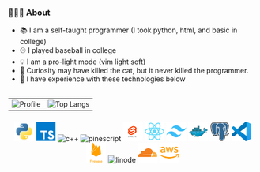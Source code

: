 ### 👨🏼‍💻 About

- 📚 I am a self-taught programmer (I took python, html, and basic in college)
- ⚾️ I played baseball in college
- 💡 I am a pro-light mode (vim light soft)
- 🧐 Curiosity may have killed the cat, but it never killed the programmer.
- 🧠 I have experience with these technologies below
  <br><br>

<table style="border: 0;">
  <tr>
    <td>
      <img src="https://github-profile-summary-cards.vercel.app/api/cards/profile-details?username=theprogrammergary&theme=github_dark" alt="Profile" />
    </td>
    <td>
      <img src="https://github-readme-stats.vercel.app/api/top-langs/?username=theprogrammergary&theme=github_dark" alt="Top Langs" />
    </td>
  </tr>
</table>

###

<p align="center"> 
<a target="_blank"> <img src="https://github.com/devicons/devicon/raw/master/icons/python/python-original.svg" alt="python" width="40" height="40"/> </a> 
<a target="_blank"> <img src="https://github.com/devicons/devicon/raw/master/icons/typescript/typescript-original.svg" alt="typescript" width="40" height="40"/> </a> 
<a target="_blank"> <img src="https://github.com/theprogrammergary/theprogrammergary/raw/main/images/c.svg" alt="c++" width="40" height="40"/> </a> 
<a target="_blank"> <img src="https://github.com/theprogrammergary/theprogrammergary/raw/main/images/pinescript.svg" alt="pinescript" width="40" height="40"/> </a> 
<a target="_blank"> <img src="https://raw.githubusercontent.com/devicons/devicon/master/icons/svelte/svelte-original-wordmark.svg" alt="svelte" width="40" height="40"/> </a> 
<a target="_blank"> <img src="https://raw.githubusercontent.com/devicons/devicon/master/icons/react/react-original.svg" alt="react" width="40" height="40"/> </a> 
<a target="_blank"> <img src="https://raw.githubusercontent.com/devicons/devicon/master/icons/tailwindcss/tailwindcss-original.svg" alt="tailwind" width="40" height="40"/> </a> 
<a target="_blank"> <img src="https://github.com/devicons/devicon/raw/master/icons/docker/docker-original.svg" alt="docker" width="40" height="40"/> </a> 
<a target="_blank"> <img src="https://github.com/devicons/devicon/raw/master/icons/postgresql/postgresql-original.svg" alt="postgresql" width="40" height="40"/> </a> 
<a target="_blank"> <img src="https://github.com/devicons/devicon/raw/master/icons/vscode/vscode-original.svg" alt="vscode" width="40" height="40"/> </a> 
<a target="_blank"> <img src="https://github.com/devicons/devicon/raw/master/icons/firebase/firebase-plain-wordmark.svg" alt="firebase" width="40" height="40"/> </a> 
<a target="_blank"> <img src="https://github.com/theprogrammergary/theprogrammergary/raw/main/images/linode-icon.svg" alt="linode" width="40" height="40"/> </a> 
<a target="_blank"> <img src="https://raw.githubusercontent.com/devicons/devicon/master/icons/cloudflare/cloudflare-original.svg" alt="cloudflare" width="40" height="40"/> </a> 
<a target="_blank"> <img src="https://raw.githubusercontent.com/devicons/devicon/master/icons/amazonwebservices/amazonwebservices-plain-wordmark.svg" alt="aws" width="40" height="40"/> </a> 
</p>

<h2></h2>
